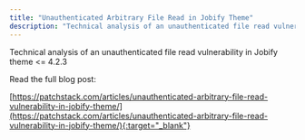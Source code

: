 ```yaml
---
title: "Unauthenticated Arbitrary File Read in Jobify Theme"
description: "Technical analysis of an unauthenticated file read vulnerability in Jobify theme <= 4.2.3"
---
```


Technical analysis of an unauthenticated file read vulnerability in Jobify theme <= 4.2.3

Read the full blog post:

[https://patchstack.com/articles/unauthenticated-arbitrary-file-read-vulnerability-in-jobify-theme/](https://patchstack.com/articles/unauthenticated-arbitrary-file-read-vulnerability-in-jobify-theme/){:target="_blank"}
